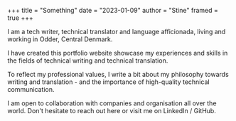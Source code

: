 +++ 
title = "Something" 
date = "2023-01-09" 
author = "Stine" 
framed = true
+++

I am a tech writer, technical translator and language afficionada, living and working in Odder, Central Denmark. 

I have created this portfolio website showcase my experiences and skills in the fields of technical writing and technical translation. 

To reflect my professional values, I write a bit about my philosophy towards writing and translation - and the importance of high-quality technical communication. 

I am open to collaboration with companies and organisation all over the world. Don't hesitate to reach out here or visit me on LinkedIn / GitHub.
